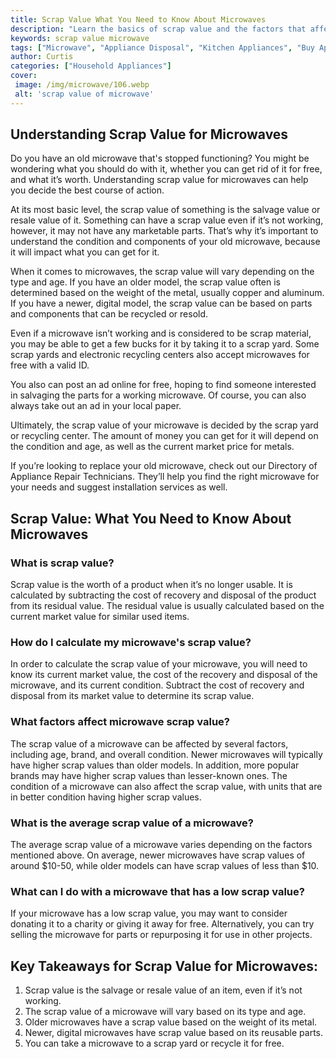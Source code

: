 ```yaml
---
title: Scrap Value What You Need to Know About Microwaves
description: "Learn the basics of scrap value and the factors that affect microwaves Understand the importance of proper disposal and the potential rewards of choosing to scrap microwaves"
keywords: scrap value microwave
tags: ["Microwave", "Appliance Disposal", "Kitchen Appliances", "Buy Appliance"]
author: Curtis
categories: ["Household Appliances"]
cover: 
 image: /img/microwave/106.webp
 alt: 'scrap value of microwave'
---
```

## Understanding Scrap Value for Microwaves 

Do you have an old microwave that's stopped functioning? You might be wondering what you should do with it, whether you can get rid of it for free, and what it’s worth. Understanding scrap value for microwaves can help you decide the best course of action. 

At its most basic level, the scrap value of something is the salvage value or resale value of it. Something can have a scrap value even if it’s not working, however, it may not have any marketable parts. That’s why it’s important to understand the condition and components of your old microwave, because it will impact what you can get for it.

When it comes to microwaves, the scrap value will vary depending on the type and age. If you have an older model, the scrap value often is determined based on the weight of the metal, usually copper and aluminum. If you have a newer, digital model, the scrap value can be based on parts and components that can be recycled or resold. 

Even if a microwave isn’t working and is considered to be scrap material, you may be able to get a few bucks for it by taking it to a scrap yard. Some scrap yards and electronic recycling centers also accept microwaves for free with a valid ID. 

You also can post an ad online for free, hoping to find someone interested in salvaging the parts for a working microwave. Of course, you can also always take out an ad in your local paper. 

Ultimately, the scrap value of your microwave is decided by the scrap yard or recycling center. The amount of money you can get for it will depend on the condition and age, as well as the current market price for metals. 

If you’re looking to replace your old microwave, check out our Directory of Appliance Repair Technicians. They’ll help you find the right microwave for your needs and suggest installation services as well.

## Scrap Value: What You Need to Know About Microwaves

### What is scrap value? 
Scrap value is the worth of a product when it’s no longer usable. It is calculated by subtracting the cost of recovery and disposal of the product from its residual value. The residual value is usually calculated based on the current market value for similar used items.

### How do I calculate my microwave's scrap value? 
In order to calculate the scrap value of your microwave, you will need to know its current market value, the cost of the recovery and disposal of the microwave, and its current condition. Subtract the cost of recovery and disposal from its market value to determine its scrap value.

### What factors affect microwave scrap value? 
The scrap value of a microwave can be affected by several factors, including age, brand, and overall condition. Newer microwaves will typically have higher scrap values than older models. In addition, more popular brands may have higher scrap values than lesser-known ones. The condition of a microwave can also affect the scrap value, with units that are in better condition having higher scrap values.

### What is the average scrap value of a microwave?
The average scrap value of a microwave varies depending on the factors mentioned above. On average, newer microwaves have scrap values of around $10-50, while older models can have scrap values of less than $10. 

### What can I do with a microwave that has a low scrap value?
If your microwave has a low scrap value, you may want to consider donating it to a charity or giving it away for free. Alternatively, you can try selling the microwave for parts or repurposing it for use in other projects.

## Key Takeaways for Scrap Value for Microwaves:
1. Scrap value is the salvage or resale value of an item, even if it’s not working. 
2. The scrap value of a microwave will vary based on its type and age.
3. Older microwaves have a scrap value based on the weight of its metal. 
4. Newer, digital microwaves have scrap value based on its reusable parts.
5. You can take a microwave to a scrap yard or recycle it for free.
